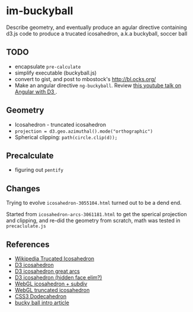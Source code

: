 # im-buckyball

Describe geometry, and eventually produce an agular directive containing d3.js code to produce a trucated icosahedron, a.k.a buckyball, soccer ball

## TODO
* encapsulate `pre-calculate`
* simplify executable (buckyball.js)
* convert to gist, and post to mbostock's http://bl.ocks.org/
* Make an angular directive `ng-buckyball`. Review [this youtube talk on Angular with D3 ](http://www.youtube.com/watch?v=aqHBLS_6gF8).

## Geometry
* Icosahedron - truncated icosahedron
* `projection = d3.geo.azimuthal().mode("orthographic")`
* Spherical clipping: `path(circle.clip(d));`

## Precalculate 
* figuring out `pentify`

## Changes
Trying to evolve `icosahedron-3055104.html` turned out to be a dend end.

Started from `icosahedron-arcs-3061181.html` to get the sperical projection and clipping, and re-did the geometry from scratch, math was tested in `precaclulate.js`

## References

* [Wikipedia Trucated Icosahedron](http://en.wikipedia.org/wiki/Truncated_icosahedron)
* [D3 icosahedron](http://bl.ocks.org/mbostock/3055104)
* [D3 icosahedron great arcs](http://bl.ocks.org/mbostock/3061181)
* [D3 icosahedron (hidden face elim?)](http://bl.ocks.org/mbostock/7782500)
* [WebGL icosahedron + subdiv](http://oos.moxiecode.com/js_webgl/icosahedron/index.html)
* [WebGL truncated icosahedron](http://www.ibiblio.org/e-notes/webgl/polyhedra/tr_icosahedron.html)
* [CSS3 Dodecahedron](http://themaninblue.com/experiment/dodecahedron/)
* [bucky ball intro article](http://www.goldennumber.net/bucky-balls/)